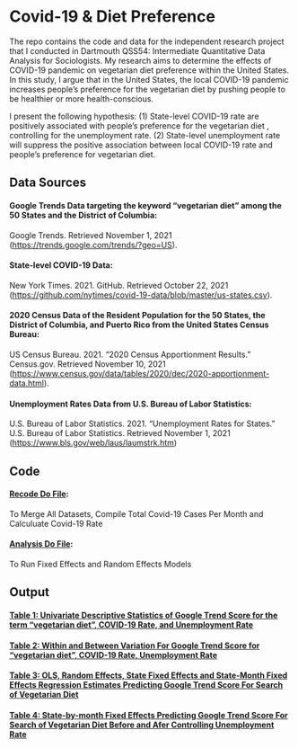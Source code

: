 # Covid-19 & Diet Preference
The repo contains the code and data for the independent research project that I conducted in Dartmouth QSS54: Intermediate Quantitative Data Analysis for Sociologists. My research aims to determine the effects of COVID-19 pandemic on vegetarian diet preference within the United States. In this study, I argue that in the United States, the local COVID-19 pandemic increases people’s preference for the vegetarian diet by pushing people to be healthier or more health-conscious.

I present the following hypothesis:
(1) State-level COVID-19 rate are positively associated with people’s preference for the vegetarian diet , controlling for the unemployment rate.
(2) State-level unemployment rate will suppress the positive association between local COVID-19 rate and people’s preference for vegetarian diet.
## Data Sources
#### Google Trends Data targeting the keyword “vegetarian diet” among the 50 States and the District of Columbia: 
Google Trends. Retrieved November 1, 2021 (https://trends.google.com/trends/?geo=US).

#### State-level COVID-19 Data: 
New York Times. 2021. GitHub. Retrieved October 22, 2021 (https://github.com/nytimes/covid-19-data/blob/master/us-states.csv).

#### 2020 Census Data of the Resident Population for the 50 States, the District of Columbia, and Puerto Rico from the United States Census Bureau: 
US Census Bureau. 2021. “2020 Census Apportionment Results.” Census.gov. Retrieved November 10, 2021 (https://www.census.gov/data/tables/2020/dec/2020-apportionment-data.html).

#### Unemployment Rates Data from U.S. Bureau of Labor Statistics: 
U.S. Bureau of Labor Statistics. 2021. “Unemployment Rates for States.” U.S. Bureau of Labor Statistics. Retrieved November 1, 2021 (https://www.bls.gov/web/laus/laumstrk.htm)

## Code
#### [Recode Do File](https://github.com/euniceyliu/Covid19-DietPreference/blob/main/code/covid%26diet_recode.do):
To Merge All Datasets, Compile Total Covid-19 Cases Per Month and Calculuate Covid-19 Rate

#### [Analysis Do File](https://github.com/euniceyliu/Covid19-DietPreference/blob/main/code/covid%26diet_analysis.do):
To Run Fixed Effects and Random Effects Models


## Output
#### [Table 1: Univariate Descriptive Statistics of Google Trend Score for the term “vegetarian diet”, COVID-19  Rate, and Unemployment Rate](https://github.com/euniceyliu/Covid19-DietPreference/blob/main/output/table1_univariate_descriptive_statistics.pdf)

#### [Table 2: Within and Between Variation For Google Trend Score for “vegetarian diet”, COVID-19  Rate, Unemployment Rate](https://github.com/euniceyliu/Covid19-DietPreference/blob/main/output/table2_within_between_variation%20.pdf)

#### [Table 3: OLS, Random Effects, State Fixed Effects and State-Month Fixed Effects Regression Estimates Predicting Google Trend Score For Search of Vegetarian Diet](https://github.com/euniceyliu/Covid19-DietPreference/blob/main/output/table3_regression_models.pdf)

#### [Table 4: State-by-month Fixed Effects Predicting Google Trend Score For Search of Vegetarian Diet Before and Afer Controlling Unemployment Rate](https://github.com/euniceyliu/Covid19-DietPreference/blob/main/output/table4_control_unemployment.pdf)

